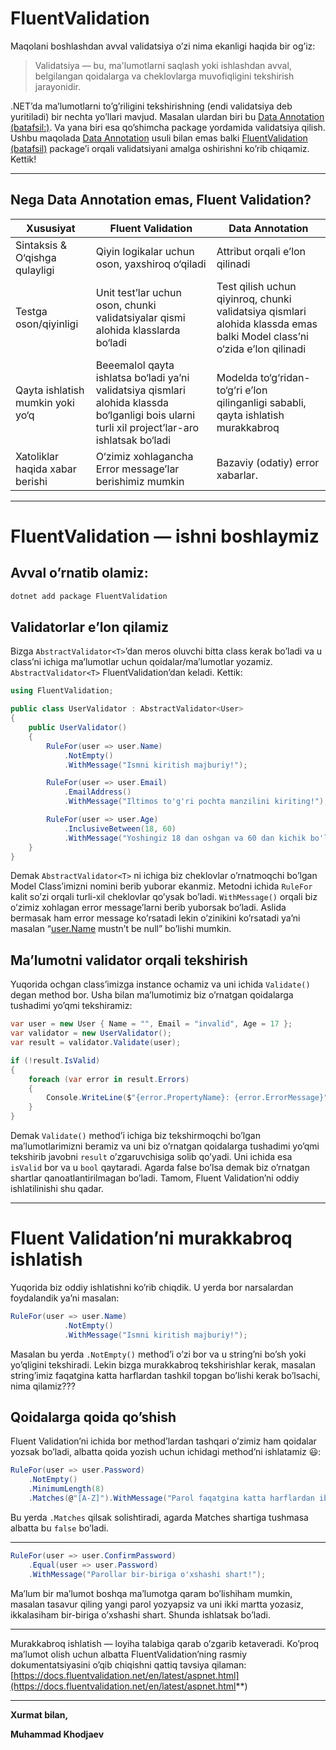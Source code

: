 # FluentValidation

Maqolani boshlashdan avval validatsiya o’zi nima ekanligi haqida bir og’iz:

> Validatsiya — bu, ma'lumotlarni saqlash yoki ishlashdan avval, belgilangan qoidalarga va cheklovlarga muvofiqligini tekshirish jarayonidir.

.NET’da ma’lumotlarni to’g’riligini tekshirishning (endi validatsiya deb yuritiladi) bir nechta yo’llari mavjud. Masalan ulardan biri bu [Data Annotation](https://learn.microsoft.com/en-us/aspnet/mvc/overview/older-versions/getting-started-with-aspnet-mvc3/cs/adding-validation-to-the-model?source=recommendations) [(batafsil:)](https://learn.microsoft.com/en-us/aspnet/mvc/overview/older-versions/getting-started-with-aspnet-mvc3/cs/adding-validation-to-the-model?source=recommendations). Va yana biri esa qo’shimcha package yordamida validatsiya qilish. Ushbu maqolada [Data Annotation](https://learn.microsoft.com/en-us/aspnet/mvc/overview/older-versions/getting-started-with-aspnet-mvc3/cs/adding-validation-to-the-model?source=recommendations) usuli bilan emas balki [FluentValidation (batafsil)](https://docs.fluentvalidation.net/en/latest/aspnet.html) package’i orqali validatsiyani amalga oshirishni ko’rib chiqamiz. Kettik!

----------

## Nega Data Annotation emas, Fluent Validation?

| Xususiyat                    | Fluent Validation                                                                                     | Data Annotation                                                                           |
|------------------------------|-------------------------------------------------------------------------------------------------------|------------------------------------------------------------------------------------------|
| Sintaksis & O‘qishga qulayligi | Qiyin logikalar uchun oson, yaxshiroq o‘qiladi                                                       | Attribut orqali e’lon qilinadi                                                          |
| Testga oson/qiyinligi         | Unit test’lar uchun oson, chunki validatsiyalar qismi alohida klasslarda bo‘ladi                      | Test qilish uchun qiyinroq, chunki validatsiya qismlari alohida klassda emas balki Model class’ni o‘zida e’lon qilinadi |
| Qayta ishlatish mumkin yoki yo‘q | Beeemalol qayta ishlatsa bo‘ladi ya’ni validatsiya qismlari alohida klassda bo‘lganligi bois ularni turli xil project’lar-aro ishlatsak bo‘ladi | Modelda to‘g‘ridan-to‘g‘ri e’lon qilinganligi sababli, qayta ishlatish murakkabroq      |
| Xatoliklar haqida xabar berishi | O‘zimiz xohlagancha Error message’lar berishimiz mumkin                                            | Bazaviy (odatiy) error xabarlar.                                                        |


----------

# FluentValidation — ishni boshlaymiz

## Avval o’rnatib olamiz:

```bash
dotnet add package FluentValidation
```

## Validatorlar e’lon qilamiz

Bizga `AbstractValidator<T>`’dan meros oluvchi bitta class kerak bo’ladi va u class’ni ichiga ma’lumotlar uchun qoidalar/ma’lumotlar yozamiz. `AbstractValidator<T>` FluentValidation’dan keladi. Kettik:

```csharp
using FluentValidation;

public class UserValidator : AbstractValidator<User>
{
    public UserValidator()
    {
        RuleFor(user => user.Name)
            .NotEmpty()
            .WithMessage("Ismni kiritish majburiy!");

        RuleFor(user => user.Email)
            .EmailAddress()
            .WithMessage("Iltimos to'g'ri pochta manzilini kiriting!");

        RuleFor(user => user.Age)
            .InclusiveBetween(18, 60)
            .WithMessage("Yoshingiz 18 dan oshgan va 60 dan kichik bo'lishi kerak!");
    }
}
```

Demak `AbstractValidator<T>` ni ichiga biz cheklovlar o’rnatmoqchi bo’lgan Model Class’imizni nomini berib yuborar ekanmiz. Metodni ichida `RuleFor` kalit so’zi orqali turli-xil cheklovlar qo’ysak bo’ladi. `WithMessage()` orqali biz o’zimiz xohlagan error message’larni berib yuborsak bo’ladi. Aslida bermasak ham error message ko’rsatadi lekin o’zinikini ko’rsatadi ya’ni masalan “[user.Name](http://user.Name) mustn’t be null” bo’lishi mumkin.

## Ma’lumotni validator orqali tekshirish

Yuqorida ochgan class’imizga instance ochamiz va uni ichida `Validate()` degan method bor. Usha bilan ma’lumotimiz biz o’rnatgan qoidalarga tushadimi yo’qmi tekshiramiz:

```csharp
var user = new User { Name = "", Email = "invalid", Age = 17 };
var validator = new UserValidator();
var result = validator.Validate(user);

if (!result.IsValid)
{
    foreach (var error in result.Errors)
    {
        Console.WriteLine($"{error.PropertyName}: {error.ErrorMessage}");
    }
}
```

Demak `Validate()` method’i ichiga biz tekshirmoqchi bo’lgan ma’lumotlarimizni beramiz va uni biz o’rnatgan qoidalarga tushadimi yo’qmi tekshirib javobni `result` o’zgaruvchisiga solib qo’yadi. Uni ichida esa `isValid` bor va u `bool` qaytaradi. Agarda false bo’lsa demak biz o’rnatgan shartlar qanoatlantirilmagan bo’ladi. Tamom, Fluent Validation’ni oddiy ishlatilinishi shu qadar.

----------

# Fluent Validation’ni murakkabroq ishlatish

Yuqorida biz oddiy ishlatishni ko’rib chiqdik. U yerda bor narsalardan foydalandik ya’ni masalan:

```csharp
RuleFor(user => user.Name)
            .NotEmpty()
            .WithMessage("Ismni kiritish majburiy!");
```

Masalan bu yerda `.NotEmpty()` method’i o’zi bor va u string’ni bo’sh yoki yo’qligini tekshiradi. Lekin bizga murakkabroq tekshirishlar kerak, masalan string’imiz faqatgina katta harflardan tashkil topgan bo’lishi kerak bo’lsachi, nima qilamiz???

## Qoidalarga qoida qo’shish

Fluent Validation’ni ichida bor method’lardan tashqari o’zimiz ham qoidalar yozsak bo’ladi, albatta qoida yozish uchun ichidagi method’ni ishlatamiz 😃:

```csharp
RuleFor(user => user.Password)
    .NotEmpty()
    .MinimumLength(8)
    .Matches(@"[A-Z]").WithMessage("Parol faqatgina katta harflardan iborat bo'lishi shart!");

```

Bu yerda `.Matches` qilsak solishtiradi, agarda Matches shartiga tushmasa albatta bu `false` bo’ladi.

----------

```csharp
RuleFor(user => user.ConfirmPassword)
    .Equal(user => user.Password)
    .WithMessage("Parollar bir-biriga o'xshashi shart!");

```

Ma’lum bir ma’lumot boshqa ma’lumotga qaram bo’lishiham mumkin, masalan tasavur qiling yangi parol yozyapsiz va uni ikki martta yozasiz, ikkalasiham bir-biriga o’xshashi shart. Shunda ishlatsak bo’ladi.

----------

Murakkabroq ishlatish — loyiha talabiga qarab o’zgarib ketaveradi. Ko’proq ma’lumot olish uchun albatta FluentValidation’ning rasmiy dokumentatsiyasini o’qib chiqishni qattiq tavsiya qilaman: [https://docs.fluentvalidation.net/en/latest/aspnet.html](https://docs.fluentvalidation.net/en/latest/aspnet.html**)

----------

**Xurmat bilan,**

**Muhammad Khodjaev**